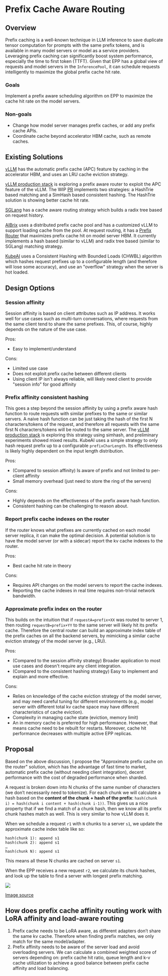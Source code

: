 # Prefix Cache Aware Routing

## Overview

Prefix caching is a well-known technique in LLM inference to save duplicate tensor computation for prompts with the same prefix tokens, and is available in many model servers or model as a service providers. Leveraging prefix caching can significantly boost system performance, especially the time to first token (TTFT). Given that EPP has a global view of requests and model servers in the `InferencePool`, it can schedule requests intelligently to maximize the global prefix cache hit rate.

### Goals

Implement a prefix aware scheduling algorithm on EPP to maximize the cache hit rate on the model servers.

### Non-goals

* Change how model server manages prefix caches, or add any prefix cache APIs.
* Coordinate cache beyond accelerator HBM cache, such as remote caches.

## Existing Solutions

[vLLM](https://docs.vllm.ai/en/latest/features/automatic_prefix_caching.html) has the automatic prefix cache (APC) feature by caching in the accelerator HBM, and uses an LRU cache eviction strategy.

[vLLM production stack](https://github.com/vllm-project/production-stack/issues/59) is exploring a prefix aware router to exploit the APC feature of the vLLM. The WIP [PR](https://github.com/vllm-project/production-stack/issues/59#issuecomment-2677268482) implements two strategies: a HashTrie based matching and a SimHash based consistent hashing. The HashTrie solution is showing better cache hit rate.

[SGLang](https://github.com/sgl-project/sglang/blob/4d2a88bdffe91168dfc73ef7e3bc9100ba96686b/sgl-router/src/router.rs#L61) has a cache aware routing strategy which builds a radix tree based on request history.

[AIBrix](https://aibrix.readthedocs.io/latest/features/distributed-kv-cache.html) uses a distributed prefix cache pool and has a customized vLLM to support loading cache from the pool. At request routing, it has a [Prefix Router](https://github.com/vllm-project/aibrix/blob/6feec99d77c84e371da9c535054c2b8aa8912704/pkg/plugins/gateway/algorithms/prefix_cache.go#L64) that maximizes prefix cache hit on model server HBM. It currently implements a hash based (similar to vLLM) and radix tree based (similar to SGLang) matching strategy.

[KubeAI](https://www.kubeai.org/blog/2025/02/26/llm-load-balancing-at-scale-chwbl/) uses a Consistent Hashing with Bounded Loads (CHWBL)  algorithm which hashes request prefixes up to a configurable length (and therefore will lose some accuracy), and use an "overflow" strategy when the server is hot loaded.

## Design Options

### Session affinity

Session affinity is based on client attributes such as IP address. It works well for use cases such as multi-turn conversations, where requests from the same client tend to share the same prefixes. This, of course, highly depends on the nature of the use case.

Pros:

* Easy to implement/understand

Cons:

* Limited use case
* Does not exploit prefix cache between different clients
* Using client IP isn't always reliable, will likely need client to provide "session info" for good affinity

### Prefix affinity consistent hashing

This goes a step beyond the session affinity by using a prefix aware hash function to route requests with similar prefixes to the same or similar servers. A naive hash function can be just taking the hash of the first N characters/tokens of the request, and therefore all requests with the same first N characters/tokens will be routed to the same server. The [vLLM production stack](https://github.com/vllm-project/production-stack/issues/59) is exploring this strategy using simhash, and preliminary experiments showed mixed results. KubeAI uses a simple strategy to only hash request prefix up to a configurable `prefixCharLength`. Its effectiveness is likely highly dependent on the input length distribution.

Pros:

* (Compared to session affinity) Is aware of prefix and not limited to per-client affinity
* Small memory overhead (just need to store the ring of the servers)

Cons:

* Highly depends on the effectiveness of the prefix aware hash function.
* Consistent hashing can be challenging to reason about.
 
### Report prefix cache indexes on the router

If the router knows what prefixes are currently cached on each model server replica, it can make the optimal decision. A potential solution is to have the model server (or with a sidecar) report the kv cache indexes to the router.

Pros:

* Best cache hit rate in theory

Cons:

* Requires API changes on the model servers to report the cache indexes.
* Reporting the cache indexes in real time requires non-trivial network bandwidth.

### Approximate prefix index on the router

This builds on the intuition that if `requestA=prefix+XX` was routed to server 1, then routing `requestB=prefix+YY` to the same server will likely hit its prefix cache. Therefore the central router can build an approximate index table of the prefix caches on all the backend servers, by mimicking a similar cache eviction strategy of the model server (e.g., LRU). 

Pros:

* (Compared to the session affinity strategy) Broader application to most use cases and doesn't require any client integration.
* (Compared to the consistent hashing strategy) Easy to implement and explain and more effective.

Cons:

* Relies on knowledge of the cache eviction strategy of the model server, and may need careful tuning for different environments (e.g., model server with different total kv cache space may have different characteristics of cache eviction).
* Complexity in managing cache state (eviction, memory limit)
* An in memory cache is preferred for high performance. However, that means cache need to be rebuilt for restarts. Moreover, cache hit performance decreases with multiple active EPP replicas.

## Proposal 

Based on the above discussion, I propose the "Approximate prefix cache on the router" solution, which has the advantage of fast time to market, automatic prefix cache (without needing client integration), decent performance with the cost of degraded performance when sharded. 

A request is broken down into N chunks of the same number of characters (we don’t necessarily need to tokenize). For each chunk we will calculate a hash based on the **content of the chunk + hash of the prefix**: `hash(chunk i) = hash(chunk i content + hash(chunk i-1))`. This gives us a nice property that if we find a match of a chunk hash, then we know all its prefix chunk hashes match as well. This is very similar to how vLLM does it.

When we schedule a request `r1` with `N` chunks to a server `s1`, we update the approximate cache index table like so:

```
hash(chunk 1): append s1
hash(chunk 2): append s1
…
hash(chunk N): append s1
```

This means all these N chunks are cached on server `s1`.

When the EPP receives a new request `r2`, we calculate its chunk hashes, and look up the table to find a server with longest prefix matching.

<img src="https://docs.google.com/drawings/d/e/2PACX-1vQ9gGbq_vrv46BZpviOUpKCuo_WCo6ANzLoAIP9lo6zrMB9kmVNk4YLKBAoGh3IsZ7mRxDu9pDqukrX/pub?w=1074&amp;h=956">

[Image source](https://docs.google.com/drawings/d/1KL5DKh42Z_XzvcnejUcRymu99_HwW9y8U29IrPzRCss/edit?usp=sharing)


## How does prefix cache affinity routing work with LoRA affinity and load-aware routing

1. Prefix cache needs to be LoRA aware, as different adapters don’t share the same kv cache. Therefore when finding prefix matches, we only match for the same model/adapter.
2. Prefix affinity needs to be aware of the server load and avoid overloading servers. We can calculate a combined weighted score of servers depending on: prefix cache hit ratio,  queue length and k-v cache utilization to achieve a good balance between prefix cache affinity and load balancing. 
